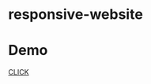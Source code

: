 # responsive-website
<h1>Demo</h1>
 <a href="https://responsive-website-mackscript.netlify.app/"> CLICK </a>
